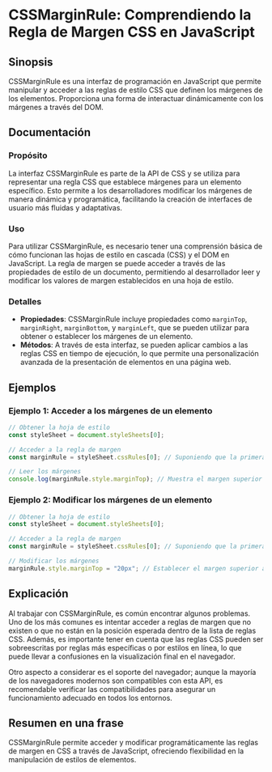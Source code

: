 <!--
Meta Description: # CSSMarginRule: Comprendiendo la Regla de Margen CSS en JavaScript ## Sinopsis CSSMarginRule es una interfaz de programación en JavaScript que permit...
Meta Keywords: los, que, cssmarginrule, margen, css
-->

# CSSMarginRule: Comprendiendo la Regla de Margen CSS en JavaScript

## Sinopsis
CSSMarginRule es una interfaz de programación en JavaScript que permite manipular y acceder a las reglas de estilo CSS que definen los márgenes de los elementos. Proporciona una forma de interactuar dinámicamente con los márgenes a través del DOM.

## Documentación
### Propósito
La interfaz CSSMarginRule es parte de la API de CSS y se utiliza para representar una regla CSS que establece márgenes para un elemento específico. Esto permite a los desarrolladores modificar los márgenes de manera dinámica y programática, facilitando la creación de interfaces de usuario más fluidas y adaptativas.

### Uso
Para utilizar CSSMarginRule, es necesario tener una comprensión básica de cómo funcionan las hojas de estilo en cascada (CSS) y el DOM en JavaScript. La regla de margen se puede acceder a través de las propiedades de estilo de un documento, permitiendo al desarrollador leer y modificar los valores de margen establecidos en una hoja de estilo.

### Detalles
- **Propiedades**: CSSMarginRule incluye propiedades como `marginTop`, `marginRight`, `marginBottom`, y `marginLeft`, que se pueden utilizar para obtener o establecer los márgenes de un elemento.
- **Métodos**: A través de esta interfaz, se pueden aplicar cambios a las reglas CSS en tiempo de ejecución, lo que permite una personalización avanzada de la presentación de elementos en una página web.

## Ejemplos

### Ejemplo 1: Acceder a los márgenes de un elemento
```javascript
// Obtener la hoja de estilo
const styleSheet = document.styleSheets[0];

// Acceder a la regla de margen
const marginRule = styleSheet.cssRules[0]; // Suponiendo que la primera regla es un CSSMarginRule

// Leer los márgenes
console.log(marginRule.style.marginTop); // Muestra el margen superior
```

### Ejemplo 2: Modificar los márgenes de un elemento
```javascript
// Obtener la hoja de estilo
const styleSheet = document.styleSheets[0];

// Acceder a la regla de margen
const marginRule = styleSheet.cssRules[0]; // Suponiendo que la primera regla es un CSSMarginRule

// Modificar los márgenes
marginRule.style.marginTop = "20px"; // Establecer el margen superior a 20px
```

## Explicación
Al trabajar con CSSMarginRule, es común encontrar algunos problemas. Uno de los más comunes es intentar acceder a reglas de margen que no existen o que no están en la posición esperada dentro de la lista de reglas CSS. Además, es importante tener en cuenta que las reglas CSS pueden ser sobreescritas por reglas más específicas o por estilos en línea, lo que puede llevar a confusiones en la visualización final en el navegador.

Otro aspecto a considerar es el soporte del navegador; aunque la mayoría de los navegadores modernos son compatibles con esta API, es recomendable verificar las compatibilidades para asegurar un funcionamiento adecuado en todos los entornos.

## Resumen en una frase
CSSMarginRule permite acceder y modificar programáticamente las reglas de margen en CSS a través de JavaScript, ofreciendo flexibilidad en la manipulación de estilos de elementos.